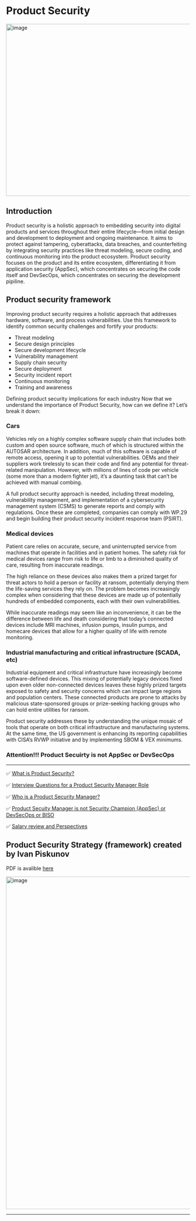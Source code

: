 # Product Security 

<img width="1024" height="471" alt="image" src="https://github.com/user-attachments/assets/27b294eb-ecc5-42bb-ad81-38e611837777" />

## Introduction

Product security is a holistic approach to embedding security into digital products and services throughout their entire lifecycle—from initial design and development to deployment and ongoing maintenance. It aims to protect against tampering, cyberattacks, data breaches, and counterfeiting by integrating security practices like threat modeling, secure coding, and continuous monitoring into the product ecosystem. Product security focuses on the product and its entire ecosystem, differentiating it from application security (AppSec), which concentrates on securing the code itself and DevSecOps, which concentrates on securing the development pipiline.

## Product security framework

Improving product security requires a holistic approach that addresses hardware, software, and process vulnerabilities. Use this framework to identify common security challenges and fortify your products:

- Threat modeling
- Secure design principles
- Secure development lifecycle
- Vulnerability management
- Supply chain security
- Secure deployment
- Security incident report
- Continuous monitoring
- Training and awareness

Defining product security implications for each industry
Now that we understand the importance of Product Security, how can we define it? Let’s break it down:

### Cars

Vehicles rely on a highly complex software supply chain that includes both custom and open source software, much of which is structured within the AUTOSAR architecture. In addition, much of this software is capable of remote access, opening it up to potential vulnerabilities.
OEMs and their suppliers work tirelessly to scan their code and find any potential for threat-related manipulation. However, with millions of lines of code per vehicle (some more than a modern fighter jet), it’s a daunting task that can’t be achieved with manual combing.

A full product security approach is needed, including threat modeling, vulnerability management, and implementation of a cybersecurity management system (CSMS) to generate reports and comply with regulations. Once these are completed, companies can comply with WP.29 and begin building their product security incident response team (PSIRT).

### Medical devices

Patient care relies on accurate, secure, and uninterrupted service from machines that operate in facilities and in patient homes. The safety risk for medical devices range from risk to life or limb to a diminished quality of care, resulting from inaccurate readings. 

The high reliance on these devices also makes them a prized target for threat actors to hold a person or facility at ransom, potentially denying them the life-saving services they rely on. The problem becomes increasingly complex when considering that these devices are made up of potentially hundreds of embedded components, each with their own vulnerabilities. 

While inaccurate readings may seem like an inconvenience, it can be the difference between life and death considering that today’s connected devices include MRI machines, infusion pumps, insulin pumps, and homecare devices that allow for a higher quality of life with remote monitoring.

###  Industrial manufacturing and critical infrastructure (SCADA, etc)

Industrial equipment and critical infrastructure have increasingly become software-defined devices. This mixing of potentially legacy devices fixed upon even older non-connected devices leaves these highly prized targets exposed to safety and security concerns which can impact large regions and population centers. These connected products are prone to attacks by malicious state-sponsored groups or prize-seeking hacking groups who can hold entire utilities for ransom.

Product security addresses these by understanding the unique mosaic of tools that operate on both critical infrastructure and manufacturing systems. At the same time, the US government is enhancing its reporting capabilities with CISA’s RVWP initiative and by implementing SBOM & VEX minimums.

### Attention!!! Product Secuirty is not AppSec or DevSecOps

---

✅ [What is Product Security?](https://github.com/D3One/Product-Security-Manager-/blob/main/ProdSec%20Basics.md)

✅ [Interview Questions for a Product Security Manager Role](https://github.com/D3One/Product-Security-Manager-/blob/main/ProdSec%20Job%20Interview%20Q%26A.md)

✅ [Who is a Product Security Manager?](https://github.com/D3One/Product-Security-Manager-/blob/main/ProdSec%20Manager.md)

✅ [Product Secuity Manager is not Security Champion (AppSec) or DevSecOps or BISO](https://github.com/D3One/Product-Security-Manager-/blob/main/ProdSec_AppSec_DevSecOps_SecChamp.md)

✅ [Salary review and Perspectives](https://github.com/D3One/Product-Security-Manager-/blob/main/Salary_Perspectives.md)

## Product Security Strategy (framework) created by Ivan Piskunov 

PDF is avalible [here](https://github.com/D3One/Product-Security-Manager-/blob/main/Strategy/README.md)

<img width="1413" height="910" alt="image" src="https://github.com/user-attachments/assets/2e99a95f-610e-4067-8d46-5f456b7fff64" />

- - - 
